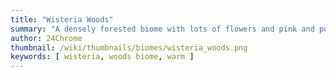 ```yaml
---
title: "Wisteria Woods"
summary: "A densely forested biome with lots of flowers and pink and purple Wisteria trees"
author: 24Chrome
thumbnail: /wiki/thumbnails/biomes/wisteria_woods.png
keywords: [ wisteria, woods biome, warm ]
---
```


